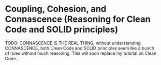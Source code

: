 # Coupling, Cohesion, and Connascence (Reasoning for Clean Code and SOLID principles)

TODO: CONNASCENCE IS THE REAL THING, without understanding CONNASCENCE, both Clean Code and SOLID principles seem like a bunch of rules without much reasoning. This will soon replace my tutorial on Clean Code..
